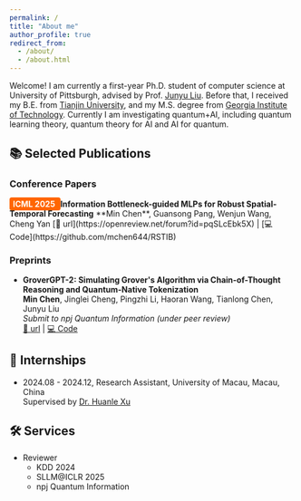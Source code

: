 ```yaml
---
permalink: /
title: "About me"
author_profile: true
redirect_from: 
  - /about/
  - /about.html
---
```


Welcome! I am currently a first-year Ph.D. student of computer science at University of Pittsburgh, advised by Prof. [Junyu Liu](https://sites.google.com/view/junyuliu/main). Before that, I received my B.E. from [Tianjin University](https://www.tju.edu.cn/), and my M.S. degree from [Georgia Institute of Technology](https://www.gatech.edu/). Currently I am investigating quantum+AI, including quantum learning theory, quantum theory for AI and AI for quantum.

## 📚 Selected Publications

<!-- ### Journal Articles
- **Towards Efficient Simulation of Symmetric Quantum Many-Body Systems Using Supercomputing Tensor Networks**  
  *Min Chen*, Junyu Liu, et al.  
  _IEEE Transactions on Computers, 2025 (to appear)_  
  [📄 arXiv:2401.xxxxx](https://arxiv.org/abs/2401.xxxxx) | [🔗 DOI](https://doi.org/xxxxxx) -->

### Conference Papers

<span style="background-color:#FF6600; color:white; padding:3px 6px; border-radius:4px; font-weight:bold;">
ICML 2025
</span> 
<strong>Information Bottleneck-guided MLPs for Robust Spatial-Temporal Forecasting</strong>  
**Min Chen**, Guansong Pang, Wenjun Wang, Cheng Yan  
<!-- Poster E-804   -->  
[📄 url](https://openreview.net/forum?id=pqSLcEbk5X) | [💻 Code](https://github.com/mchen644/RSTIB)


### Preprints
<!-- - **First-Principle Equivalence Between Quantum Imaginary Time Evolution and Natural Gradient Descent**  
  *Min Chen*, Junyu Liu  
  _arXiv preprint, 2025_  
  [📄 arXiv:2503.xxxxx](https://arxiv.org/abs/2503.xxxxx) -->

- **GroverGPT-2: Simulating Grover's Algorithm via Chain-of-Thought Reasoning and Quantum-Native Tokenization**  
  **Min Chen**, Jinglei Cheng, Pingzhi Li, Haoran Wang, Tianlong Chen, Junyu Liu  
  _Submit to npj Quantum Information (under peer review)_  
  [📄 url](https://arxiv.org/abs/2505.04880)  | [💻 Code](https://github.com/mchen644/GroverGPT-plus) 


## 💼 Internships

- 2024.08 - 2024.12, Research Assistant, University of Macau, Macau, China  
  Supervised by [Dr. Huanle Xu](https://www.fst.um.edu.mo/people/huanlexu/)

<!-- - Research Intern, [Company/Institute Name], City, Country — *2024*  
  Project: [一句话描述，比如 "Large-scale tensor network simulation on GPU clusters"] -->

## 🛠️ Services

- Reviewer
  - KDD 2024
  - SLLM@ICLR 2025
  - npj Quantum Information



<!-- A data-driven personal website
======
Like many other Jekyll-based GitHub Pages templates, academicpages makes you separate the website's content from its form. The content & metadata of your website are in structured markdown files, while various other files constitute the theme, specifying how to transform that content & metadata into HTML pages. You keep these various markdown (.md), YAML (.yml), HTML, and CSS files in a public GitHub repository. Each time you commit and push an update to the repository, the [GitHub pages](https://pages.github.com/) service creates static HTML pages based on these files, which are hosted on GitHub's servers free of charge.

Many of the features of dynamic content management systems (like Wordpress) can be achieved in this fashion, using a fraction of the computational resources and with far less vulnerability to hacking and DDoSing. You can also modify the theme to your heart's content without touching the content of your site. If you get to a point where you've broken something in Jekyll/HTML/CSS beyond repair, your markdown files describing your talks, publications, etc. are safe. You can rollback the changes or even delete the repository and start over -- just be sure to save the markdown files! Finally, you can also write scripts that process the structured data on the site, such as [this one](https://github.com/academicpages/academicpages.github.io/blob/master/talkmap.ipynb) that analyzes metadata in pages about talks to display [a map of every location you've given a talk](https://academicpages.github.io/talkmap.html).

Getting started
======
1. Register a GitHub account if you don't have one and confirm your e-mail (required!)
1. Fork [this repository](https://github.com/academicpages/academicpages.github.io) by clicking the "fork" button in the top right. 
1. Go to the repository's settings (rightmost item in the tabs that start with "Code", should be below "Unwatch"). Rename the repository "[your GitHub username].github.io", which will also be your website's URL.
1. Set site-wide configuration and create content & metadata (see below -- also see [this set of diffs](http://archive.is/3TPas) showing what files were changed to set up [an example site](https://getorg-testacct.github.io) for a user with the username "getorg-testacct")
1. Upload any files (like PDFs, .zip files, etc.) to the files/ directory. They will appear at https://[your GitHub username].github.io/files/example.pdf.  
1. Check status by going to the repository settings, in the "GitHub pages" section

Site-wide configuration
------
The main configuration file for the site is in the base directory in [_config.yml](https://github.com/academicpages/academicpages.github.io/blob/master/_config.yml), which defines the content in the sidebars and other site-wide features. You will need to replace the default variables with ones about yourself and your site's github repository. The configuration file for the top menu is in [_data/navigation.yml](https://github.com/academicpages/academicpages.github.io/blob/master/_data/navigation.yml). For example, if you don't have a portfolio or blog posts, you can remove those items from that navigation.yml file to remove them from the header. 

Create content & metadata
------
For site content, there is one markdown file for each type of content, which are stored in directories like _publications, _talks, _posts, _teaching, or _pages. For example, each talk is a markdown file in the [_talks directory](https://github.com/academicpages/academicpages.github.io/tree/master/_talks). At the top of each markdown file is structured data in YAML about the talk, which the theme will parse to do lots of cool stuff. The same structured data about a talk is used to generate the list of talks on the [Talks page](https://academicpages.github.io/talks), each [individual page](https://academicpages.github.io/talks/2012-03-01-talk-1) for specific talks, the talks section for the [CV page](https://academicpages.github.io/cv), and the [map of places you've given a talk](https://academicpages.github.io/talkmap.html) (if you run this [python file](https://github.com/academicpages/academicpages.github.io/blob/master/talkmap.py) or [Jupyter notebook](https://github.com/academicpages/academicpages.github.io/blob/master/talkmap.ipynb), which creates the HTML for the map based on the contents of the _talks directory).

**Markdown generator**

I have also created [a set of Jupyter notebooks](https://github.com/academicpages/academicpages.github.io/tree/master/markdown_generator
) that converts a CSV containing structured data about talks or presentations into individual markdown files that will be properly formatted for the academicpages template. The sample CSVs in that directory are the ones I used to create my own personal website at stuartgeiger.com. My usual workflow is that I keep a spreadsheet of my publications and talks, then run the code in these notebooks to generate the markdown files, then commit and push them to the GitHub repository.

How to edit your site's GitHub repository
------
Many people use a git client to create files on their local computer and then push them to GitHub's servers. If you are not familiar with git, you can directly edit these configuration and markdown files directly in the github.com interface. Navigate to a file (like [this one](https://github.com/academicpages/academicpages.github.io/blob/master/_talks/2012-03-01-talk-1.md) and click the pencil icon in the top right of the content preview (to the right of the "Raw | Blame | History" buttons). You can delete a file by clicking the trashcan icon to the right of the pencil icon. You can also create new files or upload files by navigating to a directory and clicking the "Create new file" or "Upload files" buttons. 

Example: editing a markdown file for a talk
![Editing a markdown file for a talk](/images/editing-talk.png)

For more info
------
More info about configuring academicpages can be found in [the guide](https://academicpages.github.io/markdown/). The [guides for the Minimal Mistakes theme](https://mmistakes.github.io/minimal-mistakes/docs/configuration/) (which this theme was forked from) might also be helpful. -->
